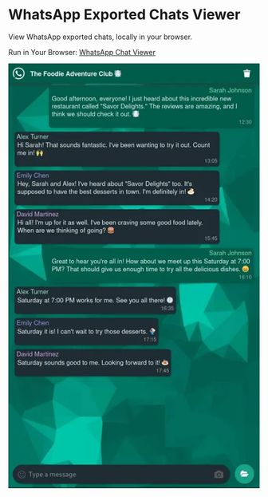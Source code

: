 # WhatsApp Exported Chats Viewer

View WhatsApp exported chats, locally in your browser. 

Run in Your Browser: [WhatsApp Chat Viewer](https://dylansavoia.github.io/whatsapp-chat-viewer/)  
  
  
<div style="text-align:center"><img src=imgs/wa_chat_viewer.jpg/></div>
